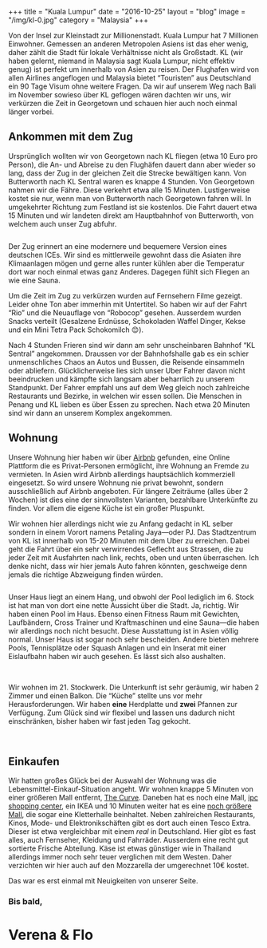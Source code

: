 +++
title = "Kuala Lumpur"
date = "2016-10-25"
layout = "blog"
image = "/img/kl-0.jpg"
category = "Malaysia"
+++

Von der Insel zur Kleinstadt zur Millionenstadt. Kuala Lumpur hat 7 Millionen Einwohner. Gemessen an anderen Metropolen Asiens ist das eher wenig, daher zählt die Stadt für lokale Verhältnisse nicht als Großstadt. KL (wir haben gelernt, niemand in Malaysia sagt Kuala Lumpur, nicht effektiv genug) ist perfekt um innerhalb von Asien zu reisen. Der Flughafen wird von allen Airlines angeflogen und Malaysia bietet “Touristen” aus Deutschland ein 90 Tage Visum ohne weitere Fragen. Da wir auf unserem Weg nach Bali im November sowieso über KL geflogen wären dachten wir uns, wir verkürzen die Zeit in Georgetown und schauen hier auch noch einmal länger vorbei. 

<!--more-->


## Ankommen mit dem Zug

Ursprünglich wollten wir von Georgetown nach KL fliegen (etwa 10 Euro pro Person), die An- und Abreise zu den Flughäfen dauert dann aber wieder so lang, dass der Zug in der gleichen Zeit die Strecke bewältigen kann. Von Butterworth nach KL Sentral waren es knappe 4 Stunden. Von Georgetown nahmen wir die Fähre. Diese verkehrt etwa alle 15 Minuten. Lustigerweise kostet sie nur, wenn man von Butterworth nach Georgetown fahren will. In umgekehrter Richtung zum Festland ist sie kostenlos. Die Fahrt dauert etwa 15 Minuten und wir landeten direkt am Hauptbahnhof von Butterworth, von welchem auch unser Zug abfuhr. 

<img class="blog-post-img-single" src="/img/kl-13.jpg" alt="">


Der Zug erinnert an eine modernere und bequemere Version eines deutschen ICEs. Wir sind es mittlerweile gewohnt dass die Asiaten ihre Klimaanlagen mögen und gerne alles runter kühlen aber die Temperatur dort war noch einmal etwas ganz Anderes. Dagegen fühlt sich Fliegen an wie eine Sauna.

Um die Zeit im Zug zu verkürzen wurden auf Fernsehern Filme gezeigt. Leider ohne Ton aber immerhin mit Untertitel. So haben wir auf der Fahrt “Rio” und die Neuauflage von “Robocop” gesehen. Ausserdem wurden Snacks verteilt (Gesalzene Erdnüsse, Schokoladen Waffel Dinger, Kekse und ein Mini Tetra Pack Schokomilch &#x1f60a;).

Nach 4 Stunden Frieren sind wir dann am sehr unscheinbaren Bahnhof “KL Sentral” angekommen. Draussen vor der Bahnhofshalle gab es ein schier unmenschliches Chaos an Autos und Bussen, die Reisende einsammeln oder abliefern. Glücklicherweise lies sich unser Uber Fahrer davon nicht beeindrucken und kämpfte sich langsam aber beharrlich zu unserem Standpunkt. Der Fahrer empfahl uns auf dem Weg gleich noch zahlreiche Restaurants und Bezirke, in welchen wir essen sollen. Die Menschen in Penang und KL lieben es über Essen zu sprechen. Nach etwa 20 Minuten sind wir dann an unserem Komplex angekommen. 

## Wohnung

Unsere Wohnung hier haben wir über <a href="www.airbnb.com/c/fburger11" title="Airbnb Signup">Airbnb</a> gefunden, eine Online Plattform die es Privat-Personen ermöglicht, ihre Wohnung an Fremde zu vermieten. In Asien wird Airbnb allerdings hauptsächlich kommerziell eingesetzt. So wird unsere Wohnung nie privat bewohnt, sondern ausschließlich auf Airbnb angeboten. Für längere Zeiträume (alles über 2 Wochen) ist dies eine der sinnvollsten Varianten, bezahlbare Unterkünfte zu finden. Vor allem die eigene Küche ist ein großer Pluspunkt.

Wir wohnen hier allerdings nicht wie zu Anfang gedacht in KL selber sondern in einem Vorort namens Petaling Jaya—oder PJ. Das Stadtzentrum von KL ist innerhalb von 15-20 Minuten mit dem Uber zu erreichen. Dabei geht die Fahrt über ein sehr verwirrendes Geflecht aus Strassen, die zu jeder Zeit mit Ausfahrten nach link, rechts, oben und unten überraschen. Ich denke nicht, dass wir hier jemals Auto fahren könnten, geschweige denn jemals die richtige Abzweigung finden würden. 

<img class="blog-post-img-single" src="/img/kl-1.jpg" alt="">

Unser Haus liegt an einem Hang, und obwohl der Pool lediglich im 6. Stock ist hat man von dort eine nette Aussicht über die Stadt. Ja, richtig. Wir haben einen Pool im Haus. Ebenso einen Fitness Raum mit Gewichten, Laufbändern, Cross Trainer und Kraftmaschinen und eine Sauna—die haben wir allerdings noch nicht besucht. Diese Ausstattung ist in Asien völlig normal. Unser Haus ist sogar noch sehr bescheiden. Andere bieten mehrere Pools, Tennisplätze oder Squash Anlagen und ein Inserat mit einer Eislaufbahn haben wir auch gesehen. Es lässt sich also aushalten. 

<div class="blog-post-gallery">
<img src="/img/kl-10.jpg" alt="">
<img src="/img/kl-11.jpg" alt="">
<img src="/img/kl-12.jpg" alt="">
</div>

Wir wohnen im 21. Stockwerk. Die Unterkunft ist sehr geräumig, wir haben 2 Zimmer und einen Balkon.  Die “Küche” stellte uns vor mehr Herausforderungen. Wir haben <strong>eine</strong> Herdplatte und <strong>zwei</strong> Pfannen zur Verfügung. Zum Glück sind wir flexibel und lassen uns dadurch nicht einschränken, bisher haben wir fast jeden Tag gekocht.

<div class="blog-post-gallery">
<img src="/img/kl-0.jpg" alt="">
<img src="/img/kl-14.jpg" alt="">
<img src="/img/kl-15.jpg" alt="">
</div>

## Einkaufen

Wir hatten großes Glück bei der Auswahl der Wohnung was die Lebensmittel-Einkauf-Situation angeht. Wir wohnen knappe 5 Minuten von einer größeren Mall entfernt, <a href="http://www.thecurve.com.my/" title="The Curve - Mall in Malaysia">The Curve</a>. Daneben hat es noch eine Mall, <a href="https://www.ipc.com.my/" title="ipc shopping center">ipc shopping center</a>, ein IKEA und 10 Minuten weiter hat es eine <a href="http://www.1utama.com.my/">noch größere Mall</a>, die sogar eine Kletterhalle beinhaltet. Neben zahlreichen Restaurants, Kinos, Mode- und Elektronikschäften gibt es dort auch einen Tesco Extra. Dieser ist etwa vergleichbar mit einem <em>real</em> in Deutschland. Hier gibt es fast alles, auch Fernseher, Kleidung und Fahrräder. Ausserdem eine recht gut sortierte Frische Abteilung. Käse ist etwas günstiger wie in Thailand allerdings immer noch sehr teuer verglichen mit dem Westen. Daher verzichten wir hier auch auf den Mozzarella der umgerechnet 10€ kostet.

Das war es erst einmal mit Neuigkeiten von unserer Seite. 

### Bis bald,

<h1 class="signature">Verena & Flo</h1>
